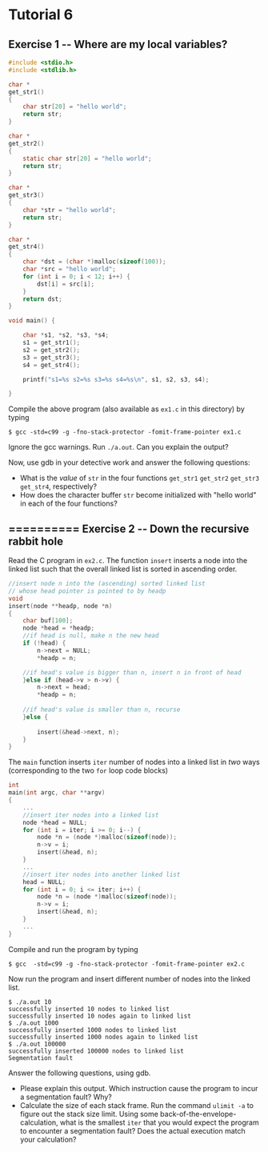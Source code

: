 Tutorial 6
==========
Exercise 1 -- Where are my local variables?
-----
```c
#include <stdio.h>
#include <stdlib.h>

char *
get_str1()
{
	char str[20] = "hello world";
	return str;
}

char *
get_str2()
{
	static char str[20] = "hello world";
	return str;
}

char *
get_str3()
{
	char *str = "hello world";
	return str;
}

char *
get_str4()
{
	char *dst = (char *)malloc(sizeof(100));
	char *src = "hello world";
	for (int i = 0; i < 12; i++) {
		dst[i] = src[i];
	}
	return dst;
}

void main() {

	char *s1, *s2, *s3, *s4;
	s1 = get_str1();
	s2 = get_str2();
	s3 = get_str3();
	s4 = get_str4();

	printf("s1=%s s2=%s s3=%s s4=%s\n", s1, s2, s3, s4);

}

```

Compile the above program (also available as `ex1.c` in this directory) by typing 
```
$ gcc -std=c99 -g -fno-stack-protector -fomit-frame-pointer ex1.c
```
Ignore the gcc warnings.  Run `./a.out`. Can you explain the output?

Now, use gdb in your detective work and answer the following questions:
- What is the _value_ of `str` in the four functions `get_str1` `get_str2` `get_str3` `get_str4`, respectively?
- How does the character buffer `str` become initialized with "hello world" in each of the four functions? 

==========
Exercise 2 -- Down the recursive rabbit hole
-----

Read the C program in `ex2.c`.  The function `insert` inserts a node into the linked list such that 
the overall linked list is sorted in ascending order.
```c
//insert node n into the (ascending) sorted linked list 
// whose head pointer is pointed to by headp
void
insert(node **headp, node *n)
{
	char buf[100];
	node *head = *headp;
	//if head is null, make n the new head
	if (!head) { 
		n->next = NULL;
		*headp = n;

	//if head's value is bigger than n, insert n in front of head 
	}else if (head->v > n->v) { 
		n->next = head;
		*headp = n;
	
	//if head's value is smaller than n, recurse
	}else { 
		
		insert(&head->next, n);
	}
}
```

The `main` function inserts `iter` number of nodes into a linked list in _two_ ways (corresponding to 
the two `for` loop code blocks)

```c
int 
main(int argc, char **argv)
{
	...
	//insert iter nodes into a linked list
	node *head = NULL;
	for (int i = iter; i >= 0; i--) {
		node *n = (node *)malloc(sizeof(node));
		n->v = i;
		insert(&head, n);
	}
	...
	//insert iter nodes into another linked list
	head = NULL;
	for (int i = 0; i <= iter; i++) {
		node *n = (node *)malloc(sizeof(node));
		n->v = i;
		insert(&head, n);
	}
	...
}
```

Compile and run the program by typing 
```
$ gcc  -std=c99 -g -fno-stack-protector -fomit-frame-pointer ex2.c
```
Now run the program and insert different number of nodes into the linked list.
```
$ ./a.out 10
successfully inserted 10 nodes to linked list
successfully inserted 10 nodes again to linked list
$ ./a.out 1000
successfully inserted 1000 nodes to linked list
successfully inserted 1000 nodes again to linked list
$ ./a.out 100000
successfully inserted 100000 nodes to linked list
Segmentation fault

```

Answer the following questions, using gdb.
- Please explain this output.  Which instruction cause the program to incur a segmentation fault? Why?
- Calculate the size of each stack frame. Run the command `ulimit -a` to figure out the stack size limit. Using some back-of-the-envelope-calculation, what is the smallest `iter` that you would expect the program to encounter a segmentation fault?  Does the actual execution match your calculation?

